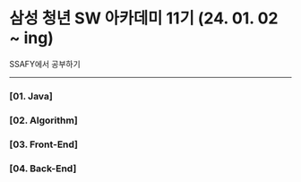 # 삼성 청년 SW 아카데미 11기 (24. 01. 02 ~ ing)

SSAFY에서 공부하기

---
### [01. Java]
### [02. Algorithm]
### [03. Front-End]
### [04. Back-End]
